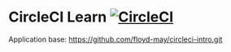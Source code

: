 # CircleCI Learn [![CircleCI](https://dl.circleci.com/status-badge/img/gh/josefloressv/circleci-learn/tree/main.svg?style=svg)](https://dl.circleci.com/status-badge/redirect/gh/josefloressv/circleci-learn/tree/main)

Application base: https://github.com/floyd-may/circleci-intro.git